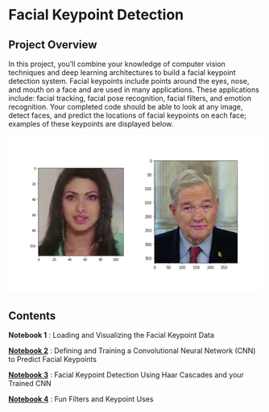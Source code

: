 [//]: # (Image References)

[image1]: ./images/key_pts_example.png "Facial Keypoint Detection"

# Facial Keypoint Detection

## Project Overview

In this project, you’ll combine your knowledge of computer vision techniques and deep learning architectures to build a facial keypoint detection system. Facial keypoints include points around the eyes, nose, and mouth on a face and are used in many applications. These applications include: facial tracking, facial pose recognition, facial filters, and emotion recognition. Your completed code should be able to look at any image, detect faces, and predict the locations of facial keypoints on each face; examples of these keypoints are displayed below.

![Facial Keypoint Detection][image1]

## Contents

__Notebook 1__ : Loading and Visualizing the Facial Keypoint Data

[__Notebook 2__](./2.%20Define%20the%20Network%20Architecture.ipynb) : Defining and Training a Convolutional Neural Network (CNN) to Predict Facial Keypoints

[__Notebook 3__](./3.%20Facial%20Keypoint%20Detection%2C%20Complete%20Pipeline.ipynb) : Facial Keypoint Detection Using Haar Cascades and your Trained CNN

[__Notebook 4__](./4.%20Fun%20with%20Keypoints.ipynb) : Fun Filters and Keypoint Uses






